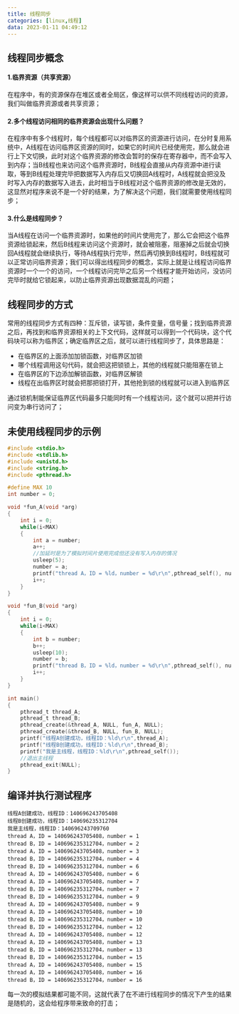 ```yaml
---
title: 线程同步
categories: [linux,线程]
data: 2023-01-11 04:49:12
---
```


## 线程同步概念

#### 1.临界资源（共享资源）

在程序中，有的资源保存在堆区或者全局区，像这样可以供不同线程访问的资源，我们叫做临界资源或者共享资源；

#### 2.多个线程访问相同的临界资源会出现什么问题？

在程序中有多个线程时，每个线程都可以对临界区的资源进行访问，在分时复用系统中，A线程在访问临界区资源的同时，如果它的时间片已经使用完，那么就会进行上下文切换，此时对这个临界资源的修改会暂时的保存在寄存器中，而不会写入到内存；当B线程也来访问这个临界资源时，B线程会直接从内存资源中进行读取，等到B线程处理完毕把数据写入内存后又切换回A线程时，A线程就会把没及时写入内存的数据写入进去，此时相当于B线程对这个临界资源的修改是无效的，这显然对程序来说不是一个好的结果，为了解决这个问题，我们就需要使用线程同步；

#### 3.什么是线程同步？

当A线程在访问一个临界资源时，如果他的时间片使用完了，那么它会把这个临界资源给锁起来，然后B线程来访问这个资源时，就会被阻塞，阻塞掉之后就会切换回A线程就会继续执行，等待A线程执行完毕，然后再切换到B线程时，B线程就可以正常访问临界资源；我们可以得出线程同步的概念，实际上就是让线程访问临界资源时一个一个的访问，一个线程访问完毕之后另一个线程才能开始访问，没访问完毕时就给它锁起来，以防止临界资源出现数据混乱的问题；

## 线程同步的方式

常用的线程同步方式有四种：互斥锁，读写锁，条件变量，信号量；找到临界资源之后，再找到和临界资源相关的上下文代码，这样就可以得到一个代码块，这个代码块可以称为临界区；确定临界区之后，就可以进行线程同步了，具体思路是：

- 在临界区的上面添加加锁函数，对临界区加锁
- 哪个线程调用这句代码，就会把这把锁锁上，其他的线程就只能阻塞在锁上
- 在临界区的下边添加解锁函数，对临界区解锁
- 线程在出临界区时就会把那把锁打开，其他抢到锁的线程就可以进入到临界区

通过锁机制能保证临界区代码最多只能同时有一个线程访问，这个就可以把并行访问变为串行访问了；

## 未使用线程同步的示例

~~~c
#include <stdio.h>
#include <stdlib.h>
#include <unistd.h>
#include <string.h>
#include <pthread.h>

#define MAX 10
int number = 0;

void *fun_A(void *arg)
{
    int i = 0;
    while(i<MAX)
    {
        int a = number;
        a++;
        //加延时是为了模拟时间片使用完成但还没有写入内存的情况
        usleep(5);
        number = a;
        printf("thread A，ID = %ld，number = %d\r\n",pthread_self(), number);
        i++;
    }
}

void *fun_B(void *arg)
{
    int i = 0;
    while(i<MAX)
    {
        int b = number;
        b++;
        usleep(10);
        number = b;
        printf("thread B，ID = %ld，number = %d\r\n",pthread_self(), number);
        i++;
    }
}

int main()
{
    pthread_t thread_A;
    pthread_t thread_B;
    pthread_create(&thread_A, NULL, fun_A, NULL);
    pthread_create(&thread_B, NULL, fun_B, NULL);
    printf("线程A创建成功，线程ID：%ld\r\n",thread_A);
    printf("线程B创建成功，线程ID：%ld\r\n",thread_B);
    printf("我是主线程，线程ID：%ld\r\n",pthread_self());
    //退出主线程
    pthread_exit(NULL);
}
~~~

## 编译并执行测试程序

~~~shell
线程A创建成功，线程ID：140696243705408
线程B创建成功，线程ID：140696235312704
我是主线程，线程ID：140696243709760
thread A，ID = 140696243705408，number = 1
thread B，ID = 140696235312704，number = 2
thread A，ID = 140696243705408，number = 3
thread B，ID = 140696235312704，number = 4
thread B，ID = 140696235312704，number = 6
thread A，ID = 140696243705408，number = 6
thread A，ID = 140696243705408，number = 7
thread B，ID = 140696235312704，number = 7
thread B，ID = 140696235312704，number = 9
thread A，ID = 140696243705408，number = 9
thread A，ID = 140696243705408，number = 10
thread B，ID = 140696235312704，number = 10
thread B，ID = 140696235312704，number = 12
thread A，ID = 140696243705408，number = 12
thread A，ID = 140696243705408，number = 13
thread B，ID = 140696235312704，number = 13
thread B，ID = 140696235312704，number = 15
thread A，ID = 140696243705408，number = 15
thread A，ID = 140696243705408，number = 16
thread B，ID = 140696235312704，number = 16
~~~

每一次的模拟结果都可能不同，这就代表了在不进行线程同步的情况下产生的结果是随机的，这会给程序带来致命的打击；
